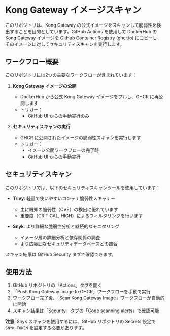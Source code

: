 # Kong Gateway イメージスキャン

このリポジトリは、Kong Gateway の公式イメージをスキャンして脆弱性を検出することを目的としています。GitHub Actions を使用して DockerHub の Kong Gateway イメージを GitHub Container Registry (ghcr.io) にコピーし、そのイメージに対してセキュリティスキャンを実行します。

## ワークフロー概要

このリポジトリには2つの主要なワークフローが含まれています：

1. **Kong Gateway イメージの公開**
   - DockerHub から公式 Kong Gateway イメージをプルし、GHCR に再公開します
   - トリガー：
     - GitHub UI からの手動実行のみ

2. **セキュリティスキャンの実行**
   - GHCR に公開されたイメージの脆弱性スキャンを実行します
   - トリガー：
     - イメージ公開ワークフローの完了時
     - GitHub UI からの手動実行

## セキュリティスキャン

このリポジトリでは、以下のセキュリティスキャンツールを使用しています：

- **Trivy**: 軽量で使いやすいコンテナ脆弱性スキャナー
  - 主に既知の脆弱性（CVE）の検出に優れています
  - 重要度（CRITICAL, HIGH）によるフィルタリングを行います

- **Snyk**: より詳細な脆弱性分析と継続的なモニタリング
  - イメージ層の詳細分析と依存関係の調査
  - より広範囲なセキュリティデータベースとの照合

スキャン結果は GitHub Security タブで確認できます。

## 使用方法

1. GitHub リポジトリの「Actions」タブを開く
2. 「Push Kong Gateway Image to GHCR」ワークフローを手動で実行
3. ワークフロー完了後、「Scan Kong Gateway Image」ワークフローが自動的に開始
4. スキャン結果は「Security」タブの「Code scanning alerts」で確認可能

**注意**: Snyk スキャンを使用するには、GitHub リポジトリの Secrets 設定で `SNYK_TOKEN` を設定する必要があります。
